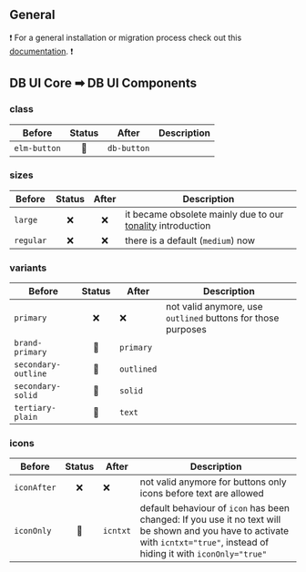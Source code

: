 ## General

❗ For a general installation or migration process check out this [documentation](https://www.npmjs.com/package/@db-ui/components). ❗

## DB UI Core ➡ DB UI Components

### class

| Before       | Status | After       | Description |
| ------------ | :----: | ----------- | ----------- |
| `elm-button` |   🔁   | `db-button` |             |

### sizes

| Before    | Status | After | Description                                                                                                                                                                                     |
| --------- | :----: | :---: | ----------------------------------------------------------------------------------------------------------------------------------------------------------------------------------------------- |
| `large`   |   ❌   |  ❌   | it became obsolete mainly due to our [tonality](https://marketingportal.extranet.deutschebahn.com/marketingportal/Design-Anwendungen/db-ux-design-system-v3/principles/tonalities) introduction |
| `regular` |   ❌   |  ❌   | there is a default (`medium`) now                                                                                                                                                               |

### variants

| Before              | Status | After      | Description                                                 |
| ------------------- | :----: | ---------- | ----------------------------------------------------------- |
| `primary`           |   ❌   | ❌         | not valid anymore, use `outlined` buttons for those purposes |
| `brand-primary`     |   🔁   | `primary`  |                                                             |
| `secondary-outline` |   🔁   | `outlined` |                                                             |
| `secondary-solid`   |   🔁   | `solid`    |                                                             |
| `tertiary-plain`    |   🔁   | `text`     |                                                             |

### icons

| Before      | Status | After    | Description                                                                                                                                                                  |
| ----------- | :----: | -------- | ---------------------------------------------------------------------------------------------------------------------------------------------------------------------------- |
| `iconAfter` |   ❌   | ❌       | not valid anymore for buttons only icons before text are allowed                                                                                                             |
| `iconOnly`  |   🔁   | `icntxt` | default behaviour of `icon` has been changed: If you use it no text will be shown and you have to activate with `icntxt="true"`, instead of hiding it with `iconOnly="true"` |
